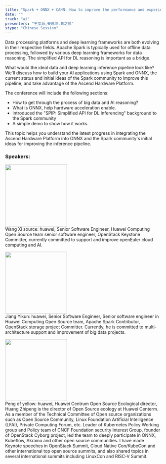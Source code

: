 ```yaml
---
title: "Spark + ONNX + CANN: How to improve the performance and experience of distributed reasoning?"
date: "" 
track: "ai"
presenters: "王玺源,姜逸坤,黄之鹏"
stype: "Chinese Session"
---
```

Data processing platforms and deep learning frameworks are both evolving in their respective fields. Apache Spark is typically used for offline data processing, followed by various deep learning frameworks for data reasoning. The simplified API for DL reasoning is important as a bridge.

What would the ideal data and deep learning inference pipeline look like? We'll discuss how to build your AI applications using Spark and ONNX, the current status and initial ideas of the Spark community to improve this pipeline, and take advantage of the Ascend Hardware Platform.

The conference will include the following sections:
- How to get through the process of big data and AI reasoning?
- What is ONNX, help hardware acceleration enable.
- Introduced the "SPIP: Simplified API for DL Inferencing" background to the Spark community
- A simple demo to show how it works.

This topic helps you understand the latest progress in integrating the Ascend Hardware Platform into ONNX and the Spark community's initial ideas for improving the inference pipeline.
 ### Speakers: 
 <img src="images/speaker/1201.png" width="200" /><br>Wang Xi source: huawei, Senior Software Engineer, Huawei Computing Open Source team senior software engineer, OpenStack Keystone Committer, currently committed to support and improve openEuler cloud computing and AI.
 <img src="images/speaker/1201_2.png" width="200" /><br>Jiang Yikun: huawei, Senior Software Engineer, Senior software engineer in Huawei Computing Open Source team, Apache Spark Contributor, OpenStack storage project Committer. Currently, he is committed to multi-architecture support and improvement of big data projects.
 <img src="images/speaker/1201_3.png" width="200" /><br>Peng of yellow: huawei, Huawei Centrum Open Source Ecological director, Huang Zhipeng is the director of Open Source ecology at Huawei Centerm. As a member of the Technical Committee of Open source organizations such as Open Source Community, Linux Foundation Artificial Intelligence (LFAI), Private Computing Forum, etc. Leader of Kubernetes Policy Working group and Policy team of CNCF Foundation security Interest Group, founder of OpenStack Cyborg project, led the team to deeply participate in ONNX, Kubeflow, Akraino and other open source communities. I have made Keynote speeches in OpenStack Summit, Cloud Native Con/KubeCon and other international top open source summits, and also shared topics in several international summits including LinuxCon and RISC-V Summit.
 